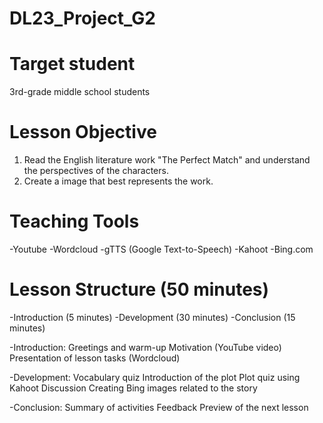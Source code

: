 # DL23_Project_G2

# Target student
3rd-grade middle school students

# Lesson Objective
1. Read the English literature work "The Perfect Match" and understand the perspectives of the characters.
2. Create a image that best represents the work.

# Teaching Tools
-Youtube
-Wordcloud
-gTTS (Google Text-to-Speech)
-Kahoot
-Bing.com

# Lesson Structure (50 minutes)
-Introduction (5 minutes)
-Development (30 minutes)
-Conclusion (15 minutes)

-Introduction:
Greetings and warm-up
Motivation (YouTube video)
Presentation of lesson tasks (Wordcloud)

-Development:
Vocabulary quiz
Introduction of the plot
Plot quiz using Kahoot
Discussion
Creating Bing images related to the story

-Conclusion:
Summary of activities
Feedback
Preview of the next lesson
